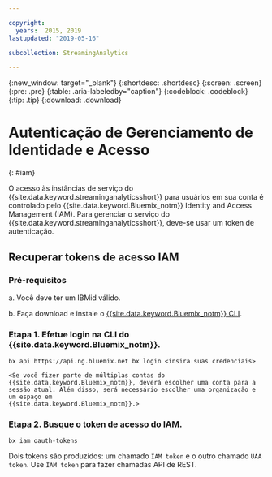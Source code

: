 ```yaml
---

copyright:
  years:  2015, 2019
lastupdated: "2019-05-16"

subcollection: StreamingAnalytics

---
```


{:new_window: target="_blank"}
{:shortdesc: .shortdesc}
{:screen: .screen}
{:pre: .pre}
{:table: .aria-labeledby="caption"}
{:codeblock: .codeblock}
{:tip: .tip}
{:download: .download}


# Autenticação de Gerenciamento de Identidade e Acesso
{: #iam}

O acesso às instâncias de serviço do {{site.data.keyword.streaminganalyticsshort}} para usuários em
sua conta é controlado pelo {{site.data.keyword.Bluemix_notm}} Identity and Access Management (IAM). Para gerenciar o serviço do {{site.data.keyword.streaminganalyticsshort}}, deve-se usar um token de autenticação.

## Recuperar tokens de acesso IAM

### Pré-requisitos

a. Você deve ter um IBMid válido.

b. Faça download e instale o [{{site.data.keyword.Bluemix_notm}} CLI](/docs/cli?topic=cloud-cli-install-ibmcloud-cli#install-ibmcloud-cli).

### Etapa 1. Efetue login na CLI do {{site.data.keyword.Bluemix_notm}}.

```
bx api https://api.ng.bluemix.net bx login <insira suas credenciais>

<Se você fizer parte de múltiplas contas do {{site.data.keyword.Bluemix_notm}}, deverá escolher uma conta para a sessão atual. Além disso, será necessário escolher uma organização e um espaço em
{{site.data.keyword.Bluemix_notm}}.>
```

### Etapa 2. Busque o token de acesso do IAM.

```
bx iam oauth-tokens
```

Dois tokens são produzidos: um chamado `IAM token` e o outro chamado `UAA token`. Use
`IAM token` para fazer chamadas API de REST.
